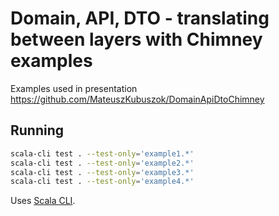 # Domain, API, DTO - translating between layers with Chimney examples

Examples used in presentation https://github.com/MateuszKubuszok/DomainApiDtoChimney

## Running

```bash
scala-cli test . --test-only='example1.*'
scala-cli test . --test-only='example2.*'
scala-cli test . --test-only='example3.*'
scala-cli test . --test-only='example4.*'
```

Uses [Scala CLI](https://scala-cli.virtuslab.org/).
